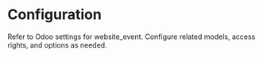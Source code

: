 # Configuration

Refer to Odoo settings for website_event. Configure related models, access rights, and options as needed.
